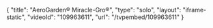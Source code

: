 {
    "title": "AeroGarden&reg; Miracle-Gro&reg;",
    "type": "solo",
    "layout": "iframe-static",
    "videoId": "109963611",
    "url": "\/tvpembed\/109963611"
}
